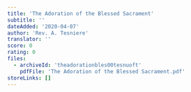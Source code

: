 ```yaml
---
title: 'The Adoration of the Blessed Sacrament'
subtitle: ''
dateAdded: '2020-04-07'
author: 'Rev. A. Tesniere'
translator: ''
score: 0
rating: 0
files:
  - archiveId: 'theadorationbles00tesnuoft'
    pdfFile: 'The Adoration of the Blessed Sacrament.pdf'
storeLinks: []
---
```


